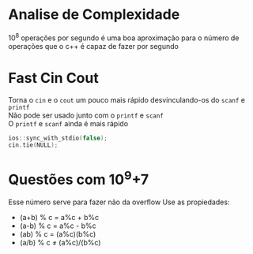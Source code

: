 # Analise de Complexidade
10<sup>8</sup> operações por segundo é uma boa aproximação para o número de operações que o c++ é capaz de fazer por segundo

# Fast Cin Cout
Torna o `cin` e o `cout` um pouco mais rápido desvinculando-os do `scanf` e `printf`\
Não pode ser usado junto com o `printf` e `scanf`\
O `printf` e `scanf` ainda é mais rápido
```cpp
ios::sync_with_stdio(false);
cin.tie(NULL);
```
# Questões com 10<sup>9</sup>+7
Esse número serve para fazer não da overflow
Use as propiedades:

- (a+b) % c = a%c + b%c
- (a-b) % c = a%c - b%c
- (ab) % c = (a%c)(b%c)
- (a/b) % c &ne; (a%c)/(b%c)
